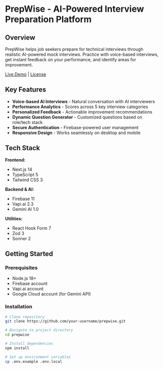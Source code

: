 # PrepWise - AI-Powered Interview Preparation Platform

## Overview
PrepWise helps job seekers prepare for technical interviews through realistic AI-powered mock interviews. Practice with voice-based interviews, get instant feedback on your performance, and identify areas for improvement.

[Live Demo](https://prepwise-app.vercel.app) | [License](LICENSE)

## Key Features
- **Voice-based AI Interviews** - Natural conversation with AI interviewers
- **Performance Analytics** - Scores across 5 key interview categories
- **Personalized Feedback** - Actionable improvement recommendations
- **Dynamic Question Generator** - Customized questions based on role/tech stack
- **Secure Authentication** - Firebase-powered user management
- **Responsive Design** - Works seamlessly on desktop and mobile

## Tech Stack
**Frontend:**
- Next.js 14
- TypeScript 5
- Tailwind CSS 3

**Backend & AI:**
- Firebase 11
- Vapi.ai 2.3
- Gemini AI 1.0

**Utilities:**
- React Hook Form 7
- Zod 3
- Sonner 2

## Getting Started

### Prerequisites
- Node.js 18+
- Firebase account
- Vapi.ai account
- Google Cloud account (for Gemini API)

### Installation
```bash
# Clone repository
git clone https://github.com/your-username/prepwise.git

# Navigate to project directory
cd prepwise

# Install dependencies
npm install

# Set up environment variables
cp .env.example .env.local
